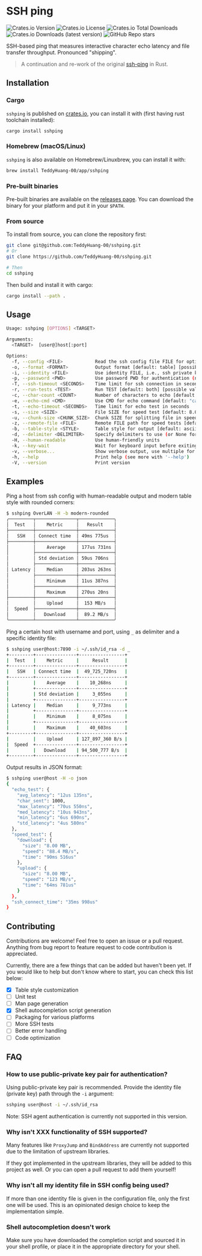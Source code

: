 # SSH ping

![Crates.io Version](https://img.shields.io/crates/v/sshping)
![Crates.io License](https://img.shields.io/crates/l/sshping)
![Crates.io Total Downloads](https://img.shields.io/crates/d/sshping)
![Crates.io Downloads (latest version)](https://img.shields.io/crates/dv/sshping)
![GitHub Repo stars](https://img.shields.io/github/stars/TeddyHuang-00/sshping)

SSH-based ping that measures interactive character echo latency and file transfer throughput. Pronounced "shipping".

> A continuation and re-work of the original [ssh-ping](https://github.com/spook/sshping) in Rust.

## Installation

### Cargo

`sshping` is published on [crates.io](https://crates.io/crates/sshping), you can install it with (first having rust toolchain installed):

```sh
cargo install sshping
```

### Homebrew (macOS/Linux)

`sshping` is also available on Homebrew/Linuxbrew, you can install it with:

```sh
brew install TeddyHuang-00/app/sshping
```

### Pre-built binaries

Pre-built binaries are available on the [releases page](https://github.com/TeddyHuang-00/sshping/releases). You can download the binary for your platform and put it in your `$PATH`.

### From source

To install from source, you can clone the repository first:

```sh
git clone git@github.com:TeddyHuang-00/sshping.git
# Or
git clone https://github.com/TeddyHuang-00/sshping.git

# Then
cd sshping
```

Then build and install it with cargo:

```sh
cargo install --path .
```

## Usage

```sh
Usage: sshping [OPTIONS] <TARGET>

Arguments:
  <TARGET>  [user@]host[:port]

Options:
  -f, --config <FILE>            Read the ssh config file FILE for options [default: ~/.ssh/config]
  -o, --format <FORMAT>          Output format [default: table] [possible values: table, json]
  -i, --identity <FILE>          Use identity FILE, i.e., ssh private key file
  -p, --password <PWD>           Use password PWD for authentication (not recommended)
  -T, --ssh-timeout <SECONDS>    Time limit for ssh connection in seconds [default: 10]
  -r, --run-tests <TEST>         Run TEST [default: both] [possible values: echo, speed, both]
  -c, --char-count <COUNT>       Number of characters to echo [default: 1000]
  -e, --echo-cmd <CMD>           Use CMD for echo command [default: "cat > /dev/null"]
  -t, --echo-timeout <SECONDS>   Time limit for echo test in seconds
  -s, --size <SIZE>              File SIZE for speed test [default: 8.0MB]
  -u, --chunk-size <CHUNK_SIZE>  Chunk SIZE for splitting file in speed test [default: 1.0MB]
  -z, --remote-file <FILE>       Remote FILE path for speed tests [default: /tmp/sshping-test.tmp]
  -b, --table-style <STYLE>      Table style for output [default: ascii] [possible values: empty, blank, ascii, psql, markdown, modern, sharp, extended, dots, rst, rounded, ascii-rounded, modern-rounded]
  -d, --delimiter <DELIMITER>    Specify delimiters to use (or None for not using) in big numbers [default: ,]
  -H, --human-readable           Use human-friendly units
  -k, --key-wait                 Wait for keyboard input before exiting
  -v, --verbose...               Show verbose output, use multiple for more noise
  -h, --help                     Print help (see more with '--help')
  -V, --version                  Print version
```

## Examples

Ping a host from ssh config with human-readable output and modern table style with rounded corners:

```sh
$ sshping OverLAN -H -b modern-rounded
╭─────────┬───────────────┬─────────────╮
│  Test   │    Metric     │   Result    │
├─────────┼───────────────┼─────────────┤
│   SSH   │ Connect time  │ 49ms 775us  │
├─────────┼───────────────┼─────────────┤
│         │    Average    │ 177us 731ns │
│         ├───────────────┼─────────────┤
│         │ Std deviation │ 59us 706ns  │
│         ├───────────────┼─────────────┤
│ Latency │    Median     │ 203us 263ns │
│         ├───────────────┼─────────────┤
│         │    Minimum    │ 11us 387ns  │
│         ├───────────────┼─────────────┤
│         │    Maximum    │ 270us 20ns  │
├─────────┼───────────────┼─────────────┤
│         │    Upload     │  153 MB/s   │
│  Speed  ├───────────────┼─────────────┤
│         │   Download    │  89.2 MB/s  │
╰─────────┴───────────────┴─────────────╯
```

Ping a certain host with username and port, using `_` as delimiter and a specific identity file:

```sh
$ sshping user@host:7890 -i ~/.ssh/id_rsa -d _
+---------+---------------+-----------------+
|  Test   |    Metric     |     Result      |
+---------+---------------+-----------------+
|   SSH   | Connect time  |  49_725_720ns   |
+---------+---------------+-----------------+
|         |    Average    |    10_268ns     |
|         +---------------+-----------------+
|         | Std deviation |     3_055ns     |
|         +---------------+-----------------+
| Latency |    Median     |     9_773ns     |
|         +---------------+-----------------+
|         |    Minimum    |     8_075ns     |
|         +---------------+-----------------+
|         |    Maximum    |    40_603ns     |
+---------+---------------+-----------------+
|         |    Upload     | 127_897_360 B/s |
|  Speed  +---------------+-----------------+
|         |   Download    | 94_500_777 B/s  |
+---------+---------------+-----------------+
```

Output results in JSON format:

```sh
$ sshping user@host -H -o json
{
  "echo_test": {
    "avg_latency": "12us 135ns",
    "char_sent": 1000,
    "max_latency": "70us 550ns",
    "med_latency": "10us 943ns",
    "min_latency": "6us 690ns",
    "std_latency": "4us 580ns"
  },
  "speed_test": {
    "download": {
      "size": "8.00 MB",
      "speed": "88.4 MB/s",
      "time": "90ms 516us"
    },
    "upload": {
      "size": "8.00 MB",
      "speed": "123 MB/s",
      "time": "64ms 781us"
    }
  },
  "ssh_connect_time": "35ms 998us"
}
```

## Contributing

Contributions are welcome! Feel free to open an issue or a pull request. Anything from bug report to feature request to code contribution is appreciated.

Currently, there are a few things that can be added but haven't been yet. If you would like to help but don't know where to start, you can check this list below:

- [x] Table style customization
- [ ] Unit test
- [ ] Man page generation
- [x] Shell autocompletion script generation
- [ ] Packaging for various platforms
- [ ] More SSH tests
- [ ] Better error handling
- [ ] Code optimization

## FAQ

### How to use public-private key pair for authentication?

Using public-private key pair is recommended. Provide the identity file (private key) path through the `-i` argument:

```sh
sshping user@host -i ~/.ssh/id_rsa
```

Note: SSH agent authentication is currently not supported in this version.

### Why isn't XXX functionality of SSH supported?

Many features like `ProxyJump` and `BindAddress` are currently not supported due to the limitation of upstream libraries.

If they got implemented in the upstream libraries, they will be added to this project as well. Or you can open a pull request to add them yourself!

### Why isn't all my identity file in SSH config being used?

If more than one identity file is given in the configuration file, only the first one will be used. This is an opinionated design choice to keep the implementation simple.

### Shell autocompletion doesn't work

Make sure you have downloaded the completion script and sourced it in your shell profile, or place it in the appropriate directory for your shell.
